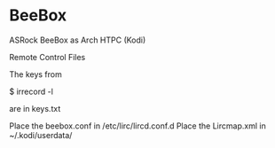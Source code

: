 # BeeBox
ASRock BeeBox as Arch HTPC (Kodi)

Remote Control Files


The keys from 

$ irrecord -l

are in keys.txt


Place the beebox.conf in /etc/lirc/lircd.conf.d
Place the Lircmap.xml in ~/.kodi/userdata/
